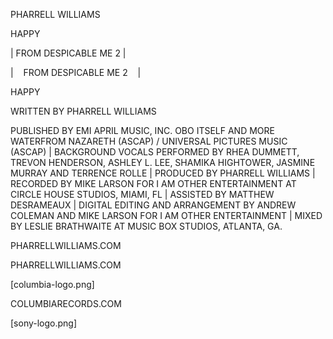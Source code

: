 <!-- FRONT -->

PHARRELL WILLIAMS

HAPPY

| FROM DESPICABLE ME 2 |

<!-- BACK -->

| &nbsp;&nbsp; FROM DESPICABLE ME 2 &nbsp;&nbsp; |

HAPPY

WRITTEN BY PHARRELL WILLIAMS

PUBLISHED BY EMI APRIL MUSIC, INC. OBO ITSELF AND MORE WATERFROM NAZARETH (ASCAP) / UNIVERSAL PICTURES MUSIC (ASCAP) | BACKGROUND VOCALS PERFORMED BY RHEA DUMMETT, TREVON HENDERSON, ASHLEY L. LEE, SHAMIKA HIGHTOWER, JASMINE MURRAY AND TERRENCE ROLLE | PRODUCED BY PHARRELL WILLIAMS | RECORDED BY MIKE LARSON FOR I AM OTHER ENTERTAINMENT AT CIRCLE HOUSE STUDIOS, MIAMI, FL | ASSISTED BY MATTHEW DESRAMEAUX | DIGITAL EDITING AND ARRANGEMENT BY ANDREW COLEMAN AND MIKE LARSON FOR I AM OTHER ENTERTAINMENT | MIXED BY LESLIE BRATHWAITE AT MUSIC BOX STUDIOS, ATLANTA, GA.

PHARRELLWILLIAMS.COM

<span style>PHARRELLWILLIAMS.COM</span>

[columbia-logo.png]

COLUMBIARECORDS.COM

[sony-logo.png]
